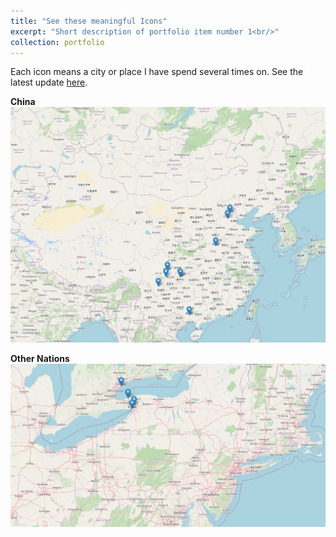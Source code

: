 ```yaml
---
title: "See these meaningful Icons"
excerpt: "Short description of portfolio item number 1<br/>"
collection: portfolio
---
```


Each icon means a city or place I have spend several times on. See the latest update [here](https://jingtaowang1996.github.io/folium_journeyMap/map.html).

**China**
<br/><img src='/images/cn_map.png'>

**Other Nations**
<br/><img src='/images/foreign_map.png'>
